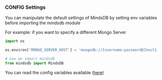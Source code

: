 ### CONFIG Settings

You can manipulate the default settings of MindsDB by setting env variables before importing the mindsdb module

For example: if you want to specify a different Mongo Server

```python
import os

os.environ['MONGO_SERVER_HOST'] = 'mongodb://[username:password@]host1[:port1][,host2[:port2],...[,hostN[:portN]]][/[database][?options]]'

# now we import mindsdb
from mindsdb import MindsDB

```


You can read the config variables available ([here](../mindsdb/config/__init__.py))